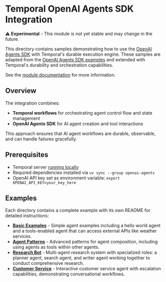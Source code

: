 # Temporal OpenAI Agents SDK Integration

⚠️ **Experimental** - This module is not yet stable and may change in the future.

This directory contains samples demonstrating how to use the [OpenAI Agents SDK](https://github.com/openai/openai-agents-python) with Temporal's durable execution engine.
These samples are adapted from the [OpenAI Agents SDK examples](https://github.com/openai/openai-agents-python/tree/main/examples) and extended with Temporal's durability and orchestration capabilities.

See the [module documentation](https://github.com/temporalio/sdk-python/blob/main/temporalio/contrib/openai_agents/README.md) for more information.

## Overview

The integration combines:
- **Temporal workflows** for orchestrating agent control flow and state management
- **OpenAI Agents SDK** for AI agent creation and tool interactions

This approach ensures that AI agent workflows are durable, observable, and can handle failures gracefully.

## Prerequisites

- Temporal server [running locally](https://docs.temporal.io/cli/server#start-dev)
- Required dependencies installed via `uv sync --group openai-agents`
- OpenAI API key set as environment variable: `export OPENAI_API_KEY=your_key_here`

## Examples

Each directory contains a complete example with its own README for detailed instructions:

- **[Basic Examples](./basic/README.md)** - Simple agent examples including a hello world agent and a tools-enabled agent that can access external APIs like weather services.
- **[Agent Patterns](./agent_patterns/README.md)** - Advanced patterns for agent composition, including using agents as tools within other agents.
- **[Research Bot](./research_bot/README.md)** - Multi-agent research system with specialized roles: a planner agent, search agent, and writer agent working together to conduct comprehensive research.
- **[Customer Service](./customer_service/README.md)** - Interactive customer service agent with escalation capabilities, demonstrating conversational workflows.


